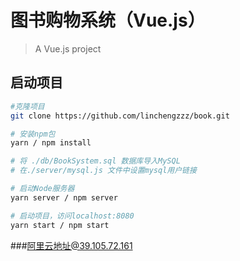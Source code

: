 
# 图书购物系统（Vue.js）

> A Vue.js project

## 启动项目
``` bash
#克隆项目
git clone https://github.com/linchengzzz/book.git

# 安装npm包
yarn / npm install

# 将 ./db/BookSystem.sql 数据库导入MySQL 
# 在./server/mysql.js 文件中设置mysql用户链接

# 启动Node服务器
yarn server / npm server

# 启动项目，访问localhost:8080
yarn start / npm start

```
###阿里云地址@39.105.72.161
